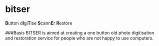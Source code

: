 # bitser
**B**utton d**I**gi**T**ise **S**cann**E**r **R**estore

###Basis
BITSER is aimed at creating a one button old photo digitisation and restoration service for people who are not happy to use computers.


